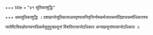 +++
title = "४१ सूतिकाशुद्धिः"

+++
अथसूतिकाशुद्धिः । दशाहान्तेसूतिकायाअस्पृश्यत्वनिवृत्तिर्नामकर्मजातकर्मादिप्राप्तकर्माधिकारश्च

जातेष्टिविवाहोपनयनादिकर्मसुतुपुत्रप्रसूनां विंशतिरात्रान्तेऽधिकारः कन्याप्रसूनांमासान्तेऽधिकारः ॥
